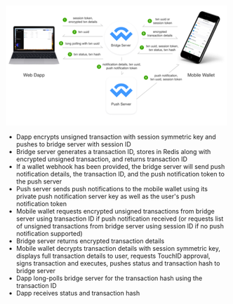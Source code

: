 ![Transaction Diagram](./images/walletconnect-transaction-diagram.png)

* Dapp encrypts unsigned transaction with session symmetric key and pushes to bridge server with session ID
* Bridge server generates a transaction ID, stores in Redis along with encrypted unsigned transaction, and returns transaction ID
* If a wallet webhook has been provided, the bridge server will send push notification details, the transaction ID, and the push notification token to the push server
* Push server sends push notifications to the mobile wallet using its private push notification server key as well as the user's push notification token
* Mobile wallet requests encrypted unsigned transactions from bridge server using transaction ID if push notification received (or requests list of unsigned transactions from bridge server using session ID if no push notification supported)
* Bridge server returns encrypted transaction details
* Mobile wallet decrypts transaction details with session symmetric key, displays full transaction details to user, requests TouchID approval, signs transaction and executes, pushes status and transaction hash to bridge server
* Dapp long-polls bridge server for the transaction hash using the transaction ID
* Dapp receives status and transaction hash
